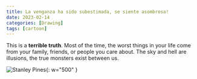 ```yaml
---
title: La venganza ha sido subestimada, se siente asombrosa!
date: 2023-02-14
categories: [Drawing]
tags: [cartoon]
---
```


This is a **terrible truth**. Most of the time, the worst things in your life come from your family, friends, or people you care about. The sky and hell are illusions, the true monsters exist between us.

![Stanley Pines](https://lh3.googleusercontent.com/fife/ALs6j_GPbUC4paGbM3yOT4A62BU59CwNXo-fbZHgVotdLsaofXgm_1yINPHiWWNXYIEpwZ48KDfISvc5CjGlsCN_tdF2ShVS7muIbXkNKXZ9qNIAM2C8AN3L6jHXN9Ka1s_KaEIgn1vwzJCRHLpadrNV-YRyPdaNlgD0l0EzaBdfzmCFR3Yf2xSmjkmxPP-i8P8w2cKlpK4MueFIcMxhonU-ZY3bPSBn-3bE5bzY5Y2iVuTtVOVBnQ3R-TxnYDUXC8NGEo14wOVLcp7ow4PZj-1ZWnJW3FXH2oHG6lisQ4yhjwB9ZmAuVkLR3-zsPMEXmc2CDL_Bby-Ihkhic1PzzSygRtSLXFQK-Y2eYO2LZLdSM_z8J3dipMTJt64Z7yvaKCFObsPOVlqPzextSCOtXvD795Q1rO16rrVUm0t-T6DecdM7TbYWRDOnbqIcpO-SoQJnSG_eE2vSNRAneRJDyBtC29tPIKcaJoreEnPLQ2y8mgynZWbUhhSiRKu7ywOcjv4orI-r7inzpE9KcaeWbm9xCh6VdtdAsbFr9pA1SLBCLfPMHj_vnRvE4W2U6AokeUDHBLMXLMsRLZktE6Db5Xh96HMKqyY-_zVDpOoskSAsFdw1zlsjRvyk5RYINM4egsfeOnG9I8ciXOVarRrTZQ4GnnBd76Q4lKkHg3xm_34fC9wJTmcox4ugLGDv7v9XzC3WjbsOP-5gLShS7Cu-2dhBYXeHHE8p8JqOuWH4EfND-eSM2KioPLGfMFt0rqj_TtQDBBM4pFpKi3yKUUqQO_X-AXLj-WomhuS72C3KoOGYh-ZyAb87cT3dCpIvDlSd_tPoRQAeSWua7tWAqxB1Mlzj0uCmhyaEYs4iqiWG0KG7__PbA-hfmfk1uEy1F4oblgP_cIuSKotkEShuI22CF_qoZ9xdrl_m27NiDLVsfjT7wRvJ9aoEONHjTXE6Ax0m1nlLlOfM-YaWJm4UKyQ-EVtUk_FpHfJ2W-vhA2JSW83ON52x_ymcf6cvyOhcaShqCeo0-irNBeVtjWWhvZ3AkfFWU5cejg7ZYNZ3kS0CDWKjRKdqhrixLeeqIa6I1O7giPbL9bsZRTWSgtuoYDbsbFrpt503nzJDqMt2E5orAqp0p0v4_z2v_UQob-OFmPRgMDGwnviNN8LLWjIlaVlKeq4_RRs4MjVW2PC5NcEWv3GyOo-FDXx_Lj6i2rZ69Rs1nwGNHzC8nq9YAXN0VbCLGeS0S0coIsx38wmqg6oMmcc5XpCFi4yquEDCJNHhTk_0BfAERBS-pfLVy8bdpxoCVzu1K0cps1C3xtXrQneRgKNaKXFi1CDsY_c3nSQ2Ono6bYkH_FzHzeRRAhcGrGTZJLT73O3zMaegxOeMngDoxKUcLFCgxU7btP0hgE3hC0N5cLofAVlbBNaRoOmfxa32080Q5FWzNkFW1n4C9xpP-z26j_BcpM6FrCVxbaTJYpQ628N20Fjyg4tkhLKBWtTPg7Ozuwt2BM67Fpyf13vX8_Q_OIXTMi8pnAeOgkl1RiCkJo3uloV3eufHgmB04tY_MSyd4QM-NuDmNmRvSsIv9tpkmp-q2F12wkeakwwnhY5fXm-N7kj1PVqYBmNnwZtyUtF8ew=w2382-h1916){: w="500" }
